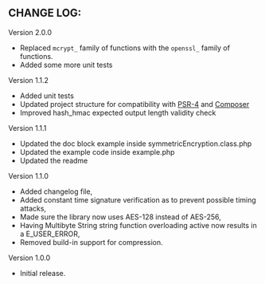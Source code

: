 CHANGE LOG:
-----------

Version 2.0.0
- Replaced `mcrypt_` family of functions with the `openssl_` family of functions.
- Added some more unit tests

Version 1.1.2
- Added unit tests
- Updated project structure for compatibility with [PSR-4](http://www.php-fig.org/psr/psr-4/) and [Composer](https://getcomposer.org/)
- Improved hash_hmac expected output length validity check

Version 1.1.1
- Updated the doc block example inside symmetricEncryption.class.php
- Updated the example code inside example.php
- Updated the readme

Version 1.1.0
- Added changelog file,
- Added constant time signature verification as to prevent possible timing attacks,
- Made sure the library now uses AES-128 instead of AES-256,
- Having Multibyte String string function overloading active now results in a E_USER_ERROR,
- Removed build-in support for compression.

Version 1.0.0
- Initial release.
